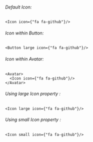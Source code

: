 
###### Default Icon:

    <Icon icon={"fa fa-github"}/>

###### Icon within Button:

    <Button large icon={"fa fa-github"}/>

###### Icon within Avatar:

    <Avatar>
      <Icon icon={"fa fa-github"}/>
    </Avatar>

###### Using large Icon property :

    <Icon large icon={"fa fa-github"}/>

###### Using small Icon property :

    <Icon small icon={"fa fa-github"}/>